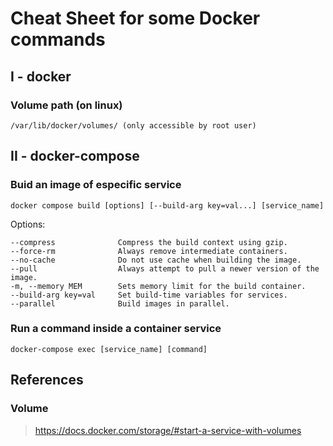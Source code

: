 # Cheat Sheet for some Docker commands

## I - docker

### Volume path (on linux)

    /var/lib/docker/volumes/ (only accessible by root user)

## II - docker-compose

### Buid an image of especific service

    docker compose build [options] [--build-arg key=val...] [service_name]

Options:  

    --compress              Compress the build context using gzip.  
    --force-rm              Always remove intermediate containers.  
    --no-cache              Do not use cache when building the image.  
    --pull                  Always attempt to pull a newer version of the image.  
    -m, --memory MEM        Sets memory limit for the build container.  
    --build-arg key=val     Set build-time variables for services.  
    --parallel              Build images in parallel.  

### Run a command inside a container service

    docker-compose exec [service_name] [command]

## References

### Volume

> https://docs.docker.com/storage/#start-a-service-with-volumes

